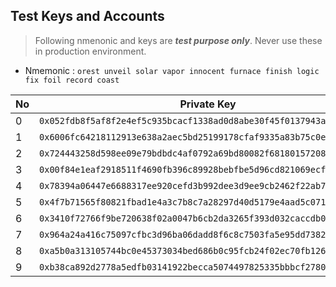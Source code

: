
## Test Keys and Accounts

> Following nmenonic and keys are ***test purpose only***. Never use these in production environment. 

* Nmemonic :  `orest unveil solar vapor innocent furnace finish logic fix foil record coast`

| No | Private Key | Address |
| -- | ----------- | ------- |
| 0  | `0x052fdb8f5af8f2e4ef5c935bcacf1338ad0d8abe30f45f0137943ac72f1bba1e` | `0xb009cd53957c0D991CAbE184e884258a1D7b77D9` |
| 1  | `0x6006fc64218112913e638a2aec5bd25199178cfaf9335a83b75c0e264e7d9cee` | `0x05f9301Be8F3C133fC474F8d538fD732CaCa274c` |
| 2  | `0x724443258d598ee09e79bdbdc4af0792a69bd80082f68180157208aa6c5437de` | `0x3DC9b4063a130535913137E40Bed546Ff93b1131` |
| 3  | `0x00f84e1eaf2918511f4690fb396c89928bebfbe5d96cd821069ecf16e921a4ee` | `0x770b1A8d293d152B8Cc9fC01531B1baB3469AF05` |
| 4  | `0x78394a06447e6688317ee920cefd3b992dee3d9ee9cb2462f22ab730723fab4a` | `0xAB3ca295454D4A4de79aE32474d2C82f2D0836b1` |
| 5  | `0x4f7b71565f80821fbad1e4a3c7b8c7a28297d40d5179e4aad5c071c0370a956d` | `0x876e0cab3dfC5d2EA19f9A9e6029E8C1b90452Ed` |
| 6  | `0x3410f72766f9be720638f02a0047b6cb2da3265f393d032caccdb0bd13854a58` | `0xBb9Bb87EfE2Cf5E024f32c5943311FdA471848Ca` |
| 7  | `0x964a24a416c75097cfbc3d96ba06dadd8f6c8c7503fa5e95dd738241f4f01c3d` | `0x950ea7798112705f487F657E93Fe5D64557CD138` |
| 8  | `0xa5b0a313105744bc0e45373034bed686b0c95fcb24f02ec70fb126d516561cd0` | `0xA797051B95915F31464440A590332e3360bfEDb9` |
| 9  | `0xb38ca892d2778a5edfb03141922becca5074497825335bbbcf2780fa114f0cf4` | `0x9Ebe0ec1f5f2c0f6BA7d9f7187d6f5c540F2b5fa` |
